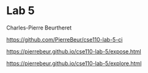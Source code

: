 # Lab 5

Charles-Pierre Beurtheret

https://github.com/PierreBeur/cse110-lab-5-ci

https://pierrebeur.github.io/cse110-lab-5/expose.html

https://pierrebeur.github.io/cse110-lab-5/explore.html
